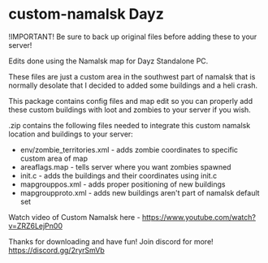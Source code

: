 # custom-namalsk Dayz

!IMPORTANT! Be sure to back up original files before adding these to your server! 

Edits done using the Namalsk map for Dayz Standalone PC.

These files are just a custom area in the southwest part of namalsk that is normally desolate that I decided to added some buildings and a heli crash.

This package contains config files and map edit so you can properly add these custom buildings with loot and zombies to your server if you wish.

.zip contains the following files needed to integrate this custom namalsk location and buildings to your server:

- env/zombie_territories.xml - adds zombie coordinates to specific custom area of map
- areaflags.map - tells server where you want zombies spawned
- init.c - adds the buildings and their coordinates using init.c
- mapgrouppos.xml - adds proper positioning of new buildings
- mapgroupproto.xml - adds new buildings aren't part of namalsk default set

Watch video of Custom Namalsk here - https://www.youtube.com/watch?v=ZRZ6LejPn00

Thanks for downloading and have fun!  Join discord for more!  https://discord.gg/2ryrSmVb
